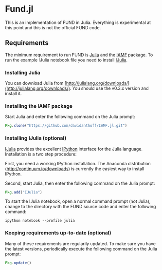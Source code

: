 # Fund.jl

This is an implementation of FUND in Julia. Everything is experimental at this point and this is not the official FUND code.

## Requirements

The minimum requirement to run FUND is [Julia](http://julialang.org/) and the [IAMF](https://github.com/davidanthoff/IAMF.jl) package. To run the example IJulia notebook file you need to install [IJulia](https://github.com/JuliaLang/IJulia.jl).

### Installing Julia

You can download Julia from [http://julialang.org/downloads/](http://julialang.org/downloads/). You should use the v0.3.x version and install it.

### Installing the IAMF package

Start Julia and enter the following command on the Julia prompt:

````jl
Pkg.clone("https://github.com/davidanthoff/IAMF.jl.git")
````

### Installing IJulia (optional)

[IJulia](https://github.com/JuliaLang/IJulia.jl) provides the excellent [IPython](http://ipython.org/) interface for the Julia language. Installation is a two step procedure:

First, you need a working IPython installation. The Anaconda distribution [(http://continuum.io/downloads)](http://continuum.io/downloads) is currently the easiest way to install IPython.

Second, start Julia, then enter the following command on the Julia prompt:

````jl
Pkg.add("IJulia")
````

To start the IJulia notebook, open a normal command prompt (not Julia), change to the directory with the FUND source code and enter the following command:

````
ipython notebook --profile julia
````


### Keeping requirements up-to-date (optional)

Many of these requirements are regularily updated. To make sure you have the latest versions, periodically execute the following command on the Julia prompt:

````jl
Pkg.update()
````
